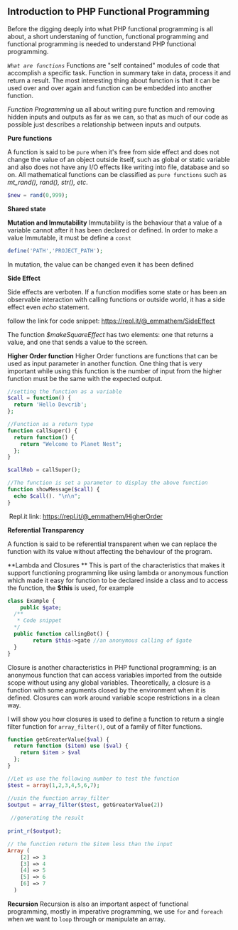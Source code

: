 

## Introduction to PHP Functional Programming

Before the digging deeply into what PHP functional programming is all about, a short understaning of function, functional programming and functional programming is needed to understand PHP functional programming.

*`What are functions`*
Functions are "self contained" modules of code that accomplish a specific task. Function in summary take  in data, process it and return a result. The most interesting thing about function is that it can be used over and over again and function can be embedded into another function.

*Function Programming* ua all about writing pure function and  removing hidden inputs and outputs as far as we can, so that as much of our code as possible just describes a relationship between inputs and outputs.

**Pure functions**

A function is said to be `pure` when it's free from side effect and does not change the value of an object outside itself, such as global or static variable and also does not have any I/O effects like writing into file, database and so on. All mathematical functions can be classified as `pure functions` such as *mt_rand(), rand(), str(), etc*. 

```php
$new = rand(0,999);
```



**Shared state**




**Mutation and Immutability**
Immutability is the behaviour that a value of a variable cannot after it has been declared or defined. In order to make a value Immutable, it must be define a `const`
```php
define('PATH','PROJECT_PATH');
```

In mutation, the value can be changed even it has been defined

**Side Effect**

Side effects are verboten. If a function modifies some state or has been an observable interaction with calling functions or outside world, it has a side effect even *echo* statement.

follow the link for code snippet: https://repl.it/@_emmathem/SideEffect

The function *$makeSquareEffect* has two elements: one that returns a value, and one that sends a value to the screen.

**Higher Order function** 
Higher Order functions are functions that can be used as input parameter in another function. One thing that is very important while using this function is the number of input from the higher function must be the same with the expected output.

```php
//setting the function as a variable
$call = function() {
  return 'Hello Devcrib';
};

//Function as a return type
function callSuper() {
  return function() {
    return "Welcome to Planet Nest";
  };
}

$callRob = callSuper();

//The function is set a parameter to display the above function
function showMessage($call) {
  echo $call(). "\n\n";
}

```

​	Repl.it link: https://repl.it/@_emmathem/HigherOrder

**Referential Transparency**

 A function is said to be referential transparent when we can replace the function with its value without affecting the behaviour of the program. 

**Lambda and Closures **
This is part of the characteristics that makes it support functioning programming like using lambda or anonymous function which made it easy for function to be declared inside a class and to access the function, the **$this** is used, for example 

```php
class Example {
	public $gate;
  /** 
   * Code snippet
  */
  public function callingBot() {
    	return $this->gate //an anonymous calling of $gate
  }
}
```

Closure is another characteristics in PHP functional programming; is an anonymous function that can access variables imported from the outside scope without using any global variables. Theoretically, a closure is a function with some arguments closed by the environment when it is defined. Closures can work around variable scope restrictions in a clean way.

I will show you how closures is used to define a function to return a single filter function for `array_filter()`, out of a family of filter functions. 

```php
function getGreaterValue($val) {
  return function ($item) use ($val) {
    return $item > $val
  };
}

//Let us use the following number to test the function
$test = array(1,2,3,4,5,6,7);

//usin the function array_filter 
$output = array_filter($test, getGreaterValue(2))
  
 //generating the result
  
print_r($output);
```

```php
// the function return the $item less than the input 
Array (
  	[2] => 3
  	[3] => 4
  	[4] => 5
  	[5] => 6
  	[6] => 7
  )
```

**Recursion**
Recursion is also an important aspect of functional programming, mostly in imperative programming, we use `for` and `foreach` when we want to `loop` through or manipulate an array.

